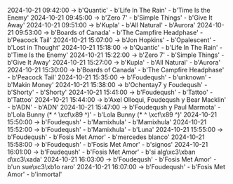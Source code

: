 2024-10-21 09:42:00 -> b'Quantic' - b'Life In The Rain' - b'Time Is the Enemy'
2024-10-21 09:45:00 -> b'Zero 7' - b'Simple Things' - b'Give It Away'
2024-10-21 09:51:00 -> b'Kupla' - b'All Natural' - b'Aurora'
2024-10-21 09:53:00 -> b'Boards of Canada' - b'The Campfire Headphase' - b'Peacock Tail'
2024-10-21 15:07:00 -> b'Jon Hopkins' - b'Opalescent' - b'Lost in Thought'
2024-10-21 15:18:00 -> b'Quantic' - b'Life In The Rain' - b'Time Is the Enemy'
2024-10-21 15:22:00 -> b'Zero 7' - b'Simple Things' - b'Give It Away'
2024-10-21 15:27:00 -> b'Kupla' - b'All Natural' - b'Aurora'
2024-10-21 15:30:00 -> b'Boards of Canada' - b'The Campfire Headphase' - b'Peacock Tail'
2024-10-21 15:35:00 -> b'Foudeqush' - b'unknown' - b'Makin Money'
2024-10-21 15:38:00 -> b'Ochentay7 y Foudeqush' - b'Shorty' - b'Shorty'
2024-10-21 15:41:00 -> b'Foudeqush' - b'Tattoo' - b'Tattoo'
2024-10-21 15:44:00 -> b'Axel Olloqui, Foudeqush y Bear Macklin' - b'ADN' - b'ADN'
2024-10-21 15:47:00 -> b'Foudeqush y Paul Marmota' - b'Lola Bunny (* ^ \xcf\x89 ^)' - b'Lola Bunny (* ^ \xcf\x89 ^)'
2024-10-21 15:50:00 -> b'Foudeqush' - b'Mamixhula' - b'Mamixhula'
2024-10-21 15:52:00 -> b'Foudeqush' - b'Mamixhula' - b'Luna'
2024-10-21 15:55:00 -> b'Foudeqush' - b'Fosis Met Amor' - b'mercedes blanco'
2024-10-21 15:58:00 -> b'Foudeqush' - b'Fosis Met Amor' - b'signos'
2024-10-21 16:01:00 -> b'Foudeqush' - b'Fosis Met Amor' - b'si alg\xc3\xban d\xc3\xada'
2024-10-21 16:03:00 -> b'Foudeqush' - b'Fosis Met Amor' - b'un sue\xc3\xb1o raro'
2024-10-21 16:07:00 -> b'Foudeqush' - b'Fosis Met Amor' - b'inmortal'
